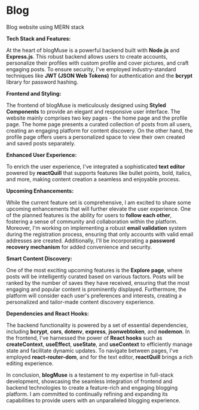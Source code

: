 # Blog
Blog website using MERN stack

**Tech Stack and Features:**

At the heart of blogMuse is a powerful backend built with **Node.js** and **Express.js**. This robust backend allows users to create accounts, personalize their profiles with custom profile and cover pictures, and craft engaging posts. To ensure security, I've employed industry-standard techniques like **JWT (JSON Web Tokens)** for authentication and the **bcrypt** library for password hashing.

**Frontend and Styling:**

The frontend of blogMuse is meticulously designed using **Styled Components** to provide an elegant and responsive user interface. The website mainly comprises two key pages - the home page and the profile page. The home page presents a curated collection of posts from all users, creating an engaging platform for content discovery. On the other hand, the profile page offers users a personalized space to view their own created and saved posts separately.

**Enhanced User Experience:**

To enrich the user experience, I've integrated a sophisticated **text editor** powered by **reactQuill** that supports features like bullet points, bold, italics, and more, making content creation a seamless and enjoyable process.

**Upcoming Enhancements:**

While the current feature set is comprehensive, I am excited to share some upcoming enhancements that will further elevate the user experience. One of the planned features is the ability for users to **follow each other**, fostering a sense of community and collaboration within the platform. Moreover, I'm working on implementing a robust **email validation** system during the registration process, ensuring that only accounts with valid email addresses are created. Additionally, I'll be incorporating a **password recovery mechanism** for added convenience and security.

**Smart Content Discovery:**

One of the most exciting upcoming features is the **Explore page**, where posts will be intelligently curated based on various factors. Posts will be ranked by the number of saves they have received, ensuring that the most engaging and popular content is prominently displayed. Furthermore, the platform will consider each user's preferences and interests, creating a personalized and tailor-made content discovery experience.

**Dependencies and React Hooks:**

The backend functionality is powered by a set of essential dependencies, including **bcrypt**, **cors**, **dotenv**, **express**, **jsonwebtoken**, and **nodemon**. In the frontend, I've harnessed the power of **React hooks** such as **createContext**, **useEffect**, **useState**, and **useContext** to efficiently manage state and facilitate dynamic updates. To navigate between pages, I've employed **react-router-dom**, and for the text editor, **reactQuill** brings a rich editing experience.

In conclusion, **blogMuse** is a testament to my expertise in full-stack development, showcasing the seamless integration of frontend and backend technologies to create a feature-rich and engaging blogging platform. I am committed to continually refining and expanding its capabilities to provide users with an unparalleled blogging experience.
